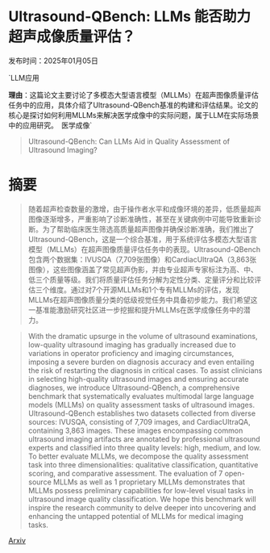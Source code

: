 # Ultrasound-QBench: LLMs 能否助力超声成像质量评估？

发布时间：2025年01月05日

`LLM应用

**理由**：这篇论文主要讨论了多模态大型语言模型（MLLMs）在超声图像质量评估任务中的应用，具体介绍了Ultrasound-QBench基准的构建和评估结果。论文的核心是探讨如何利用MLLMs来解决医学成像中的实际问题，属于LLM在实际场景中的应用研究。` `医学成像`

> Ultrasound-QBench: Can LLMs Aid in Quality Assessment of Ultrasound Imaging?

# 摘要

> 随着超声检查数量的激增，由于操作者水平和成像环境的差异，低质量超声图像逐渐增多，严重影响了诊断准确性，甚至在关键病例中可能导致重新诊断。为了帮助临床医生筛选高质量超声图像并确保诊断准确，我们推出了Ultrasound-QBench，这是一个综合基准，用于系统评估多模态大型语言模型（MLLMs）在超声图像质量评估任务中的表现。Ultrasound-QBench包含两个数据集：IVUSQA（7,709张图像）和CardiacUltraQA（3,863张图像），这些图像涵盖了常见超声伪影，并由专业超声专家标注为高、中、低三个质量等级。我们将质量评估任务分解为定性分类、定量评分和比较评估三个维度。通过对7个开源MLLMs和1个专有MLLMs的评估，发现MLLMs在超声图像质量分类的低级视觉任务中具备初步能力。我们希望这一基准能激励研究社区进一步挖掘和提升MLLMs在医学成像任务中的潜力。

> With the dramatic upsurge in the volume of ultrasound examinations, low-quality ultrasound imaging has gradually increased due to variations in operator proficiency and imaging circumstances, imposing a severe burden on diagnosis accuracy and even entailing the risk of restarting the diagnosis in critical cases. To assist clinicians in selecting high-quality ultrasound images and ensuring accurate diagnoses, we introduce Ultrasound-QBench, a comprehensive benchmark that systematically evaluates multimodal large language models (MLLMs) on quality assessment tasks of ultrasound images. Ultrasound-QBench establishes two datasets collected from diverse sources: IVUSQA, consisting of 7,709 images, and CardiacUltraQA, containing 3,863 images. These images encompassing common ultrasound imaging artifacts are annotated by professional ultrasound experts and classified into three quality levels: high, medium, and low. To better evaluate MLLMs, we decompose the quality assessment task into three dimensionalities: qualitative classification, quantitative scoring, and comparative assessment. The evaluation of 7 open-source MLLMs as well as 1 proprietary MLLMs demonstrates that MLLMs possess preliminary capabilities for low-level visual tasks in ultrasound image quality classification. We hope this benchmark will inspire the research community to delve deeper into uncovering and enhancing the untapped potential of MLLMs for medical imaging tasks.

[Arxiv](https://arxiv.org/abs/2501.02751)